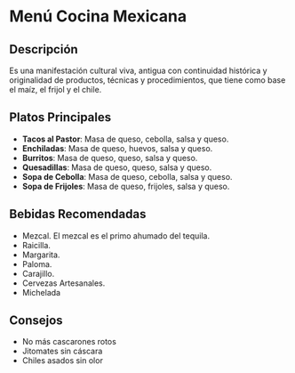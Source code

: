 # Menú Cocina Mexicana

## Descripción
Es una manifestación cultural viva, antigua con continuidad histórica y originalidad de productos, técnicas y procedimientos, que tiene como base el maíz, el frijol y el chile.

## Platos Principales
- **Tacos al Pastor**: Masa de queso, cebolla, salsa y queso.
- **Enchiladas**: Masa de queso, huevos, salsa y queso.
- **Burritos**: Masa de queso, queso, salsa y queso.
- **Quesadillas**: Masa de queso, queso, salsa y queso.
- **Sopa de Cebolla**: Masa de queso, cebolla, salsa y queso.
- **Sopa de Frijoles**: Masa de queso, frijoles, salsa y queso.

## Bebidas Recomendadas
- Mezcal. El mezcal es el primo ahumado del tequila. 
- Raicilla. 
- Margarita. 
- Paloma. 
- Carajillo. 
- Cervezas Artesanales. 
- Michelada

## Consejos
-  No más cascarones rotos
-  Jitomates sin cáscara
- Chiles asados sin olor
